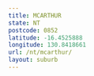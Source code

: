```yaml
---
title: MCARTHUR
state: NT
postcode: 0852
latitude: -16.4525888
longitude: 130.8418661
url: /nt/mcarthur/
layout: suburb
---
```

